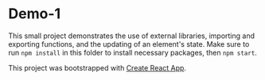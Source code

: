 # Demo-1

This small project demonstrates the use of external libraries, importing and exporting functions, and the updating of an element's state. Make sure to run `npm install` in this folder to install necessary packages, then `npm start`.

This project was bootstrapped with [Create React App](https://create-react-app.dev).